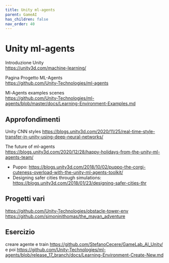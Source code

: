 ```yaml
---
title: Unity ml-agents
parent: GameAI
has_children: false
nav_order: 40
---
```


# Unity ml-agents

Introduzione Unity  
<https://unity3d.com/machine-learning/>

Pagina Progetto ML-Agents  
<https://github.com/Unity-Technologies/ml-agents>

Ml-Agents examples scenes  
<https://github.com/Unity-Technologies/ml-agents/blob/master/docs/Learning-Environment-Examples.md>

## Approfondimenti

Unity CNN styles
<https://blogs.unity3d.com/2020/11/25/real-time-style-transfer-in-unity-using-deep-neural-networks/>

The future of ml-agents  
<https://blogs.unity3d.com/2020/12/28/happy-holidays-from-the-unity-ml-agents-team/>

- Puppo: <https://blogs.unity3d.com/2018/10/02/puppo-the-corgi-cuteness-overload-with-the-unity-ml-agents-toolkit/>
- Designing safer cities through simulations: <https://blogs.unity3d.com/2018/01/23/designing-safer-cities-thr>

## Progetti vari
<https://github.com/Unity-Technologies/obstacle-tower-env>
<https://github.com/simoninithomas/the_mayan_adventure>

## Esercizio
creare agente e train
<https://github.com/StefanoCecere/GameLab_AI_Unity/>
e poi 
<https://github.com/Unity-Technologies/ml-agents/blob/release_17_branch/docs/Learning-Environment-Create-New.md>

